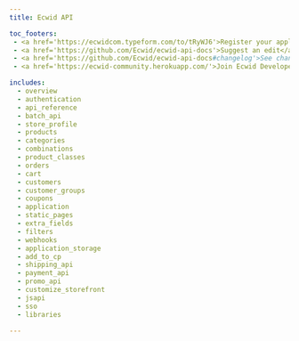 ```yaml
---
title: Ecwid API

toc_footers:
 - <a href='https://ecwidcom.typeform.com/to/tRyWJ6'>Register your application</a>
 - <a href='https://github.com/Ecwid/ecwid-api-docs'>Suggest an edit</a>
 - <a href='https://github.com/Ecwid/ecwid-api-docs#changelog'>See changelog</a>
 - <a href='https://ecwid-community.herokuapp.com/'>Join Ecwid Developers Community</a>

includes:
  - overview
  - authentication
  - api_reference
  - batch_api
  - store_profile
  - products
  - categories
  - combinations
  - product_classes
  - orders
  - cart
  - customers
  - customer_groups
  - coupons
  - application
  - static_pages
  - extra_fields
  - filters
  - webhooks
  - application_storage
  - add_to_cp
  - shipping_api
  - payment_api
  - promo_api
  - customize_storefront
  - jsapi
  - sso
  - libraries

---
```

